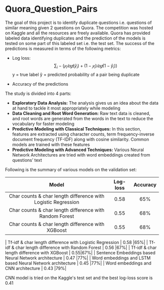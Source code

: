 # Quora_Question_Pairs

The goal of this project is to identify duplicate questions i.e. questions of similar meaning given 2 questions on Quora. The competition was hosted on Kaggle and all the resources are freely available. Quora has provided labeled data identifying duplicates and the prediction of the models is tested on some part of this labeled set i.e. the test set. The success of the predictions is measured in terms of the following metrics:

- Log loss: $$ \sum_i −(𝑦_i 𝑙𝑜𝑔(ŷ_i ) + (1 − 𝑦_i) 𝑙𝑜𝑔(1 − ŷ_i )) $$
y = true label 
ŷ = predicted probability of a pair being duplicate

- Accuracy of the predictions

The study is divided into 4 parts:
- **Exploratory Data Analysis:** The analysis gives us an idea about the data at hand to tackle it most appropriately while modeling
- **Data Cleaning and Root Word Generation:** Raw text data is cleaned, and root words are generated from the words in the text to reduce the vocabulary for faster modeling 
- **Predictive Modeling with Classical Techniques:** In this section, features are extracted using character counts, term frequency-inverse document frequency (TF-IDF) along with cosine similarity. Common models are trained with these features
- **Predictive Modeling with Advanced Techniques:** Various Neural Network Architectures are tried with word embeddings created from questions’ text




Following is the summary of various models on the validation set: 

| Model | Log-loss | Accuracy |
| :-: | :-: |:-: |
|Char counts & char length difference with Logistic Regression| 0.58|65%|
| Char counts & char length difference with Random Forest | 0.55 | 68%|
| Char counts & char length difference with XGBoost | 0.55 |68%|

| Tf-idf & char length difference with Logistic Regression | 0.58 |65%|
| Tf-idf & char length difference with Random Forest | 0.56 |67%|
| Tf-idf & char length difference with XGBoost | 0.55|67%|
| Sentence Embeddings based Neural Network architecture | 0.47 |77%|
| Word embeddings and LSTM based Neural Network architecture | 0.45 |77%|
| Word embeddings and CNN architecture | 0.43 |79%|

CNN model is tried on the Kaggle's test set and the best log-loss score is 0.41 
